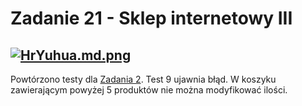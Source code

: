 # Zadanie 21 - Sklep internetowy III

[![HrYuhua.md.png](https://iili.io/HrYuhua.md.png)](https://freeimage.host/i/HrYuhua)
---
Powtórzono testy dla [Zadania 2](https://github.com/lechdabrowski42/mrbuggy3/blob/main/Zadanie%2002%20-%20Sklep%20internetowy%20I.md). Test 9 ujawnia błąd. W koszyku zawierającym powyżej 5 produktów nie można modyfikować ilości.
